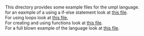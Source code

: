 This directory provides some example files for the umpl language.
<br>
for an eaxmple of a using a if-else statement look at [this file](https://github.com/mendelsshop/UMPL/blob/main/umpl_examples/ifelse.umpl).
<br>
For using loops look at [this file](https://github.com/mendelsshop/UMPL/blob/main/umpl_examples/loop.umpl),
<br>
For creating and using functions look at [this file](https://github.com/mendelsshop/UMPL/blob/main/umpl_examples/function.umpl).
<br>
For a full blown example of the language look at [this file](https://github.com/mendelsshop/UMPL/blob/main/umpl_examples/example.umpl).
